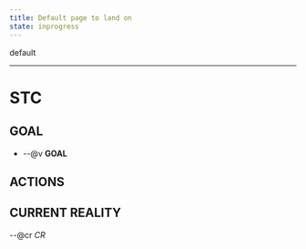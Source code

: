 ```yaml
---
title: Default page to land on
state: inprogress
---
```


default
___
# STC #
## GOAL ##
* --@v __GOAL__

## ACTIONS ##


## CURRENT REALITY ##
--@cr _CR_

 